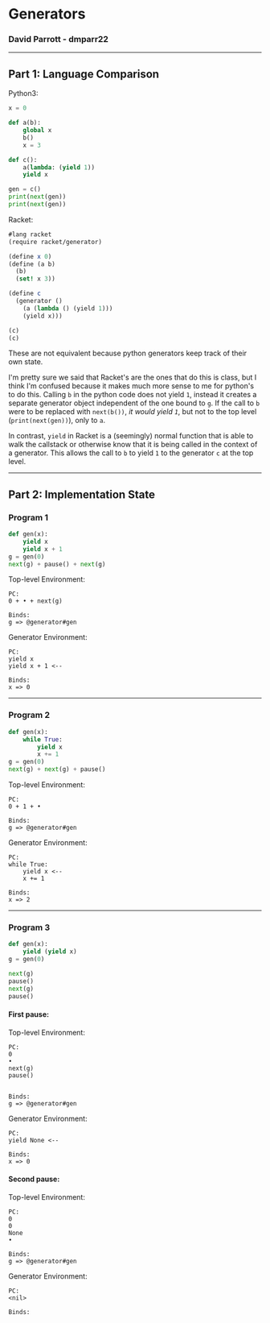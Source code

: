 # Generators
### David Parrott - dmparr22
---
## Part 1: Language Comparison
Python3:
```py
x = 0

def a(b):
    global x
    b()
    x = 3

def c():
    a(lambda: (yield 1))
    yield x

gen = c()
print(next(gen))
print(next(gen))
```

Racket:
```scheme
#lang racket
(require racket/generator)

(define x 0)
(define (a b)
  (b)
  (set! x 3))

(define c
  (generator ()
    (a (lambda () (yield 1)))
    (yield x)))

(c)
(c)
```

These are not equivalent because python generators keep track of their own state.

I'm pretty sure we said that Racket's are the ones that do this is class, but I think I'm confused because it makes much more sense to me for python's to do this.
Calling `b` in the python code does not yield `1`, instead it creates a separate generator object independent of the one bound to `g`.
If the call to `b` were to be replaced with `next(b())`, *it would yield `1`*, but not to the top level (`print(next(gen))`), only to `a`.

In contrast, `yield` in Racket is a (seemingly) normal function that is able to walk the callstack or otherwise know that it is being called in the context of a generator.
This allows the call to `b` to yield `1` to the generator `c` at the top level. 

---

## Part 2: Implementation State
### Program 1
```py
def gen(x):
    yield x
    yield x + 1
g = gen(0)
next(g) + pause() + next(g)
```

Top-level Environment:
```
PC:
0 + • + next(g)

Binds:
g => @generator#gen
```

Generator Environment:
```
PC:
yield x
yield x + 1 <-- 

Binds:
x => 0
```

---

### Program 2
```py
def gen(x):
    while True:
        yield x
        x += 1
g = gen(0)
next(g) + next(g) + pause()
```

Top-level Environment:
```
PC:
0 + 1 + •

Binds:
g => @generator#gen
```

Generator Environment:
```
PC:
while True:
    yield x <-- 
    x += 1

Binds:
x => 2
```

---

### Program 3
```py
def gen(x):
    yield (yield x)
g = gen(0)

next(g)
pause()
next(g)
pause()
```

#### First pause:  
Top-level Environment:
```
PC:
0
•
next(g)
pause()


Binds:
g => @generator#gen
```

Generator Environment:
```
PC:
yield None <-- 

Binds:
x => 0
```

#### Second pause:  
Top-level Environment:
```
PC:
0
0
None
•

Binds:
g => @generator#gen
```

Generator Environment:
```
PC:
<nil>

Binds:
```
